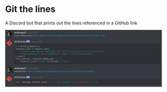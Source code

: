 # Git the lines

A Discord bot that prints out the lines referenced in a GitHub link

![The bot in action](git-the-lines.png)
